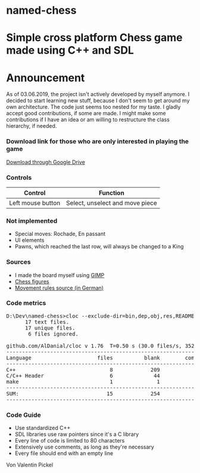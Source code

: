 # named-chess

# Simple cross platform Chess game made using C++ and SDL

<h1>Announcement</h1>

As of 03.06.2019, the project isn't actively developed by myself anymore. I decided to start learning new stuff, because I don't seem to get around my own architecture. The code just seems too nested for my taste. I gladly accept good contributions, if some are made. I might make some contributions if I have an idea or am willing to restructure the class hierarchy, if needed.

<h3>Download link for those who are only interested in playing the game</h3>

[Download through Google Drive](https://drive.google.com/file/d/1S45OLeN-Fm39xb0WZXfzDPJxdZjIgF9P/view?usp=sharing)

<h3>Controls</h3>

| Control           | Function                        |
| ----------------- | ------------------------------- |
| Left mouse button | Select, unselect and move piece |

<h3>Not implemented</h3>

- Special moves: Rochade, En passant
- UI elements
- Pawns, which reached the last row, will always be changed to a King 

<h3>Sources</h3>

- I made the board myself using [GIMP](https://www.gimp.org/)  
- [Chess figures](https://opengameart.org/content/colorful-chess-pieces)  
- [Movement rules source (in German)](https://www.brettspielnetz.de/spielregeln/schach.php)

<h3>Code metrics</h3>

<pre>
D:\Dev\named-chess>cloc --exclude-dir=bin,dep,obj,res,README.md,README.html,"Improvised changelog.md","Improvised changelog.html" .
      17 text files.
      17 unique files.
       6 files ignored.

github.com/AlDanial/cloc v 1.76  T=0.50 s (30.0 files/s, 3520.0 lines/s)
-------------------------------------------------------------------------------
Language                     files          blank        comment           code
-------------------------------------------------------------------------------
C++                              8            209             32           1225
C/C++ Header                     6             44             25            218
make                             1              1              0              6
-------------------------------------------------------------------------------
SUM:                            15            254             57           1449
-------------------------------------------------------------------------------
</pre>

<h3>Code Guide</h3>

- Use standardized C++
- SDL libraries use raw pointers since it's a C library
- Every line of code is limited to 80 characters
- Extensively use comments, as long as they're necessary
- Every file should end with an empty line

Von Valentin Pickel
